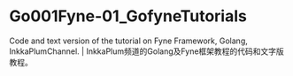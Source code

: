 # Go001Fyne-01_GofyneTutorials
Code and text version of the tutorial on Fyne Framework, Golang, InkkaPlumChannel. | InkkaPlum频道的Golang及Fyne框架教程的代码和文字版教程。
